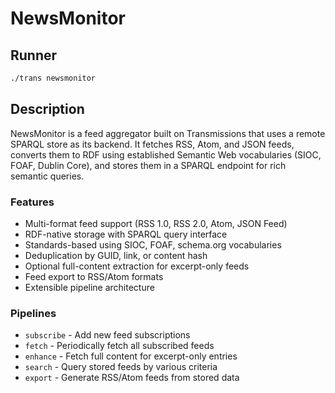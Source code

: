 # NewsMonitor

## Runner

```sh
./trans newsmonitor
```

## Description

NewsMonitor is a feed aggregator built on Transmissions that uses a remote SPARQL store as its backend. It fetches RSS, Atom, and JSON feeds, converts them to RDF using established Semantic Web vocabularies (SIOC, FOAF, Dublin Core), and stores them in a SPARQL endpoint for rich semantic queries.

### Features

- Multi-format feed support (RSS 1.0, RSS 2.0, Atom, JSON Feed)
- RDF-native storage with SPARQL query interface
- Standards-based using SIOC, FOAF, schema.org vocabularies
- Deduplication by GUID, link, or content hash
- Optional full-content extraction for excerpt-only feeds
- Feed export to RSS/Atom formats
- Extensible pipeline architecture

### Pipelines

- `subscribe` - Add new feed subscriptions
- `fetch` - Periodically fetch all subscribed feeds
- `enhance` - Fetch full content for excerpt-only entries
- `search` - Query stored feeds by various criteria
- `export` - Generate RSS/Atom feeds from stored data
